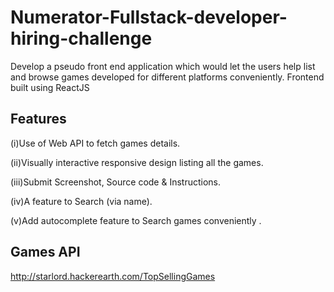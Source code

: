 # Numerator-Fullstack-developer-hiring-challenge
Develop a pseudo front end application which would let the users help list and browse games developed for different platforms conveniently.
Frontend built using ReactJS

## Features
(i)Use of Web API to fetch games details. 

(ii)Visually interactive responsive design listing all the games.

(iii)Submit Screenshot, Source code & Instructions.

(iv)A feature to Search (via name).

(v)Add autocomplete feature to Search games conveniently .

## Games API
http://starlord.hackerearth.com/TopSellingGames
